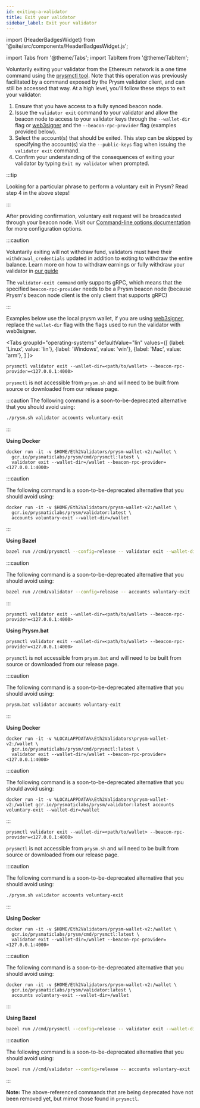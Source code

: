 ```yaml
---
id: exiting-a-validator
title: Exit your validator
sidebar_label: Exit your validator
---
```


import {HeaderBadgesWidget} from '@site/src/components/HeaderBadgesWidget.js';

<HeaderBadgesWidget  commaDelimitedContributors="James"/>

import Tabs from '@theme/Tabs';
import TabItem from '@theme/TabItem';

Voluntarily exiting your validator from the Ethereum network is a one time command using the [prysmctl tool](../prysm-usage/prysmctl.md). Note that this operation was previously facilitated by a command exposed by the Prysm validator client, and can still be accessed that way. At a high level, you'll follow these steps to exit your validator:

 1. Ensure that you have access to a fully synced beacon node.
 2. Issue the `validator exit` command to your validator and allow the beacon node to access to your validator keys through the `--wallet-dir` flag or [web3signer](web3signer.md) and the `--beacon-rpc-provider` flag (examples provided below).
 3. Select the account(s) that should be exited. This step can be skipped by specifying the account(s) via the `--public-keys` flag when issuing the `validator exit` command.
 4. Confirm your understanding of the consequences of exiting your validator by typing `Exit my validator` when prompted.

:::tip

Looking for a particular phrase to perform a voluntary exit in Prysm? Read step 4 in the above steps!

:::

After providing confirmation, voluntary exit request will be broadcasted through your beacon node. Visit our [Command-line options documentation](../prysm-usage/parameters.md) for more configuration options.

:::caution 

Voluntarily exiting will not withdraw fund, validators must have their `withdrawal_credentials` updated in addition to exiting to withdraw the entire balance. Learn more on how to withdraw earnings or fully withdraw your validator in [our guide](withdraw-validator.md)

The `validator-exit command` only supports gRPC, which means that the specified `beacon-rpc-provider` needs to be a Prysm beacon node (because Prysm's beacon node client is the only client that supports gRPC)

:::

Examples below use the local prysm wallet, if you are using [web3signer](web3signer.md), replace the `wallet-dir` flag with the flags used to run the validator with web3signer. 

<Tabs
  groupId="operating-systems"
  defaultValue="lin"
  values={[
    {label: 'Linux', value: 'lin'},
    {label: 'Windows', value: 'win'},
    {label: 'Mac', value: 'arm'},
  ]
}>
<TabItem value="lin">

```
prysmctl validator exit --wallet-dir=<path/to/wallet> --beacon-rpc-provider=<127.0.0.1:4000> 
```

`prysmctl` is not accessible from `prysm.sh` and will need to be built from source or downloaded from our release page.

:::caution
The following command is a soon-to-be-deprecated alternative that you should avoid using:

```bash
./prysm.sh validator accounts voluntary-exit
```

:::

**Using Docker**

```text
docker run -it -v $HOME/Eth2Validators/prysm-wallet-v2:/wallet \
  gcr.io/prysmaticlabs/prysm/cmd/prysmctl:latest \
  validator exit --wallet-dir=/wallet --beacon-rpc-provider=<127.0.0.1:4000> 
```

:::caution

The following command is a soon-to-be-deprecated alternative that you should avoid using:

```text
docker run -it -v $HOME/Eth2Validators/prysm-wallet-v2:/wallet \
  gcr.io/prysmaticlabs/prysm/validator:latest \
  accounts voluntary-exit --wallet-dir=/wallet
```

:::

**Using Bazel**

```bash
bazel run //cmd/prysmctl --config=release -- validator exit --wallet-dir=/wallet --beacon-rpc-provider=<127.0.0.1:4000> 
```
:::caution

The following command is a soon-to-be-deprecated alternative that you should avoid using:

```bash
bazel run //cmd/validator --config=release -- accounts voluntary-exit
```

:::

</TabItem>
<TabItem value="win">

```
prysmctl validator exit --wallet-dir=<path/to/wallet> --beacon-rpc-provider=<127.0.0.1:4000>
```

**Using Prysm.bat**

```
prysmctl validator exit --wallet-dir=<path/to/wallet> --beacon-rpc-provider=<127.0.0.1:4000> 
```

`prysmctl` is not accessible from `prysm.bat` and will need to be built from source or downloaded from our release page.

:::caution

The following command is a soon-to-be-deprecated alternative that you should avoid using:

```bash
prysm.bat validator accounts voluntary-exit
```

:::

**Using Docker**

```text
docker run -it -v %LOCALAPPDATA%\Eth2Validators\prysm-wallet-v2:/wallet \
  gcr.io/prysmaticlabs/prysm/cmd/prysmctl:latest \
  validator exit --wallet-dir=/wallet --beacon-rpc-provider=<127.0.0.1:4000> 
```

:::caution

The following command is a soon-to-be-deprecated alternative that you should avoid using:

```text
docker run -it -v %LOCALAPPDATA%\Eth2Validators\prysm-wallet-v2:/wallet gcr.io/prysmaticlabs/prysm/validator:latest accounts voluntary-exit --wallet-dir=/wallet
```
:::

</TabItem>
<TabItem value="arm">

```
prysmctl validator exit --wallet-dir=<path/to/wallet> --beacon-rpc-provider=<127.0.0.1:4000> 
```

`prysmctl` is not accessible from `prysm.sh` and will need to be built from source or downloaded from our release page.

:::caution

The following command is a soon-to-be-deprecated alternative that you should avoid using:

```bash
./prysm.sh validator accounts voluntary-exit
```

:::

**Using Docker**

```text
docker run -it -v $HOME/Eth2Validators/prysm-wallet-v2:/wallet \
  gcr.io/prysmaticlabs/prysm/cmd/prysmctl:latest \
  validator exit --wallet-dir=/wallet --beacon-rpc-provider=<127.0.0.1:4000> 
```

:::caution

The following command is a soon-to-be-deprecated alternative that you should avoid using:

```text
docker run -it -v $HOME/Eth2Validators/prysm-wallet-v2:/wallet \
  gcr.io/prysmaticlabs/prysm/validator:latest \
  accounts voluntary-exit --wallet-dir=/wallet
```

:::

**Using Bazel**

```bash
bazel run //cmd/prysmctl --config=release -- validator exit --wallet-dir=/wallet --beacon-rpc-provider=<127.0.0.1:4000> 
```
:::caution

The following command is a soon-to-be-deprecated alternative that you should avoid using:

```bash
bazel run //cmd/validator --config=release -- accounts voluntary-exit
```

:::

</TabItem>
</Tabs>

**Note:** The above-referenced commands that are being deprecated have not been removed yet, but mirror those found in `prysmctl`.



